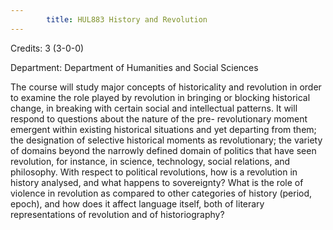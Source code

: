 ```yaml
---
        title: HUL883 History and Revolution
---
```

Credits: 3 (3-0-0)

Department: Department of Humanities and Social Sciences

The course will study major concepts of historicality and revolution in order to examine the role played by revolution in bringing or blocking historical change, in breaking with certain social and intellectual patterns. It will respond to questions about the nature of the pre- revolutionary moment emergent within existing historical situations and yet departing from them; the designation of selective historical moments as revolutionary; the variety of domains beyond the narrowly defined domain of politics that have seen revolution, for instance, in science, technology, social relations, and philosophy. With respect to political revolutions, how is a revolution in history analysed, and what happens to sovereignty? What is the role of violence in revolution as compared to other categories of history (period, epoch), and how does it affect language itself, both of literary representations of revolution and of historiography?
